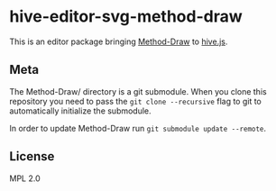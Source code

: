 # hive-editor-svg-method-draw
This is an editor package bringing [Method-Draw](https://github.com/duopixel/Method-Draw) to [hive.js](http://hivejs.org).

## Meta
The Method-Draw/ directory is a git submodule. When you clone this repository you need to pass the `git clone --recursive` flag to git to automatically initialize the submodule.

In order to update Method-Draw run `git submodule update --remote`.

## License
MPL 2.0
